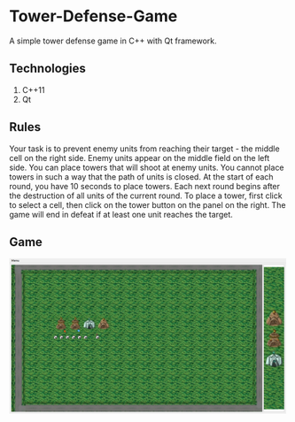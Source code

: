 # Tower-Defense-Game
A simple tower defense game in C++ with Qt framework.

## Technologies

1. C++11
2. Qt

## Rules

Your task is to prevent enemy units from reaching their target - the middle cell on the right side. Enemy units appear on the middle field on the left side. You can place towers that will shoot at enemy units. You cannot place towers in such a way that the path of units is closed. At the start of each round, you have 10 seconds to place towers. Each next round begins after the destruction of all units of the current round. To place a tower, first click to select a cell, then click on the tower button on the panel on the right. The game will end in defeat if at least one unit reaches the target.

## Game

  <img src="./screens/game_screen.png" width="500" alt="game">
